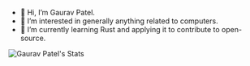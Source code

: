 - 👋 Hi, I’m Gaurav Patel.
- 👀 I’m interested in generally anything related to computers.
- 🌱 I’m currently learning Rust and applying it to contribute to open-source.

![Gaurav Patel's Stats](https://github-readme-stats.vercel.app/api?username=gp-97&theme=black-white)

<!---
gp-97/gp-97 is a ✨ special ✨ repository because its `README.md` (this file) appears on your GitHub profile.
You can click the Preview link to take a look at your changes.
--->
